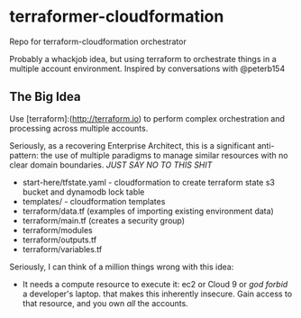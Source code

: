 # terraformer-cloudformation

Repo for terraform-cloudformation orchestrator

Probably a whackjob idea, but using terraform to orchestrate things in a multiple account environment. Inspired by conversations with @peterb154

## The Big Idea

Use [terraform]:(<http://terraform.io>) to perform complex orchestration and processing across multiple accounts.

Seriously, as a recovering Enterprise Architect, this is a significant anti-pattern: the use of multiple paradigms to manage similar resources with no clear domain boundaries.  *JUST SAY NO TO THIS SHIT*

* start-here/tfstate.yaml - cloudformation to create terraform state s3 bucket and dynamodb lock table
* templates/ - cloudformation templates
* terraform/data.tf (examples of importing existing environment data)
* terraform/main.tf (creates a security group)
* terraform/modules
* terraform/outputs.tf 
* terraform/variables.tf

Seriously, I can think of a million things wrong with this idea:

* It needs a compute resource to execute it: ec2 or Cloud 9 or *god forbid* a developer's laptop.
that makes this inherently insecure. Gain access to that resource, and you own *all* the accounts.


